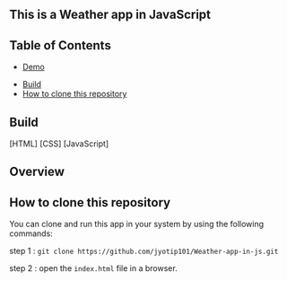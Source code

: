 ## This is a  Weather app in JavaScript
 
<!-- TABLE OF CONTENTS -->
## Table of Contents

- [Demo](#demo)
<!-- - [Overview](#overview)  -->
- [Build](#build)
- [How to clone this repository](#how-to-clone-this-repository)

<!-- DEMO -->
<!-- 
## Demo

[Todo App](https://jyotip101.github.io/Todo-App-in-ReactJS)  
 -->
<!-- Build  -->

## Build  
 
[HTML]
[CSS]
[JavaScript]

<!-- OVERVIEW -->

## Overview 

## How to clone this repository

You can clone and run this app in your system by using the following commands:
 
step 1 : `git clone https://github.com/jyotip101/Weather-app-in-js.git`
 
step 2 : open the `index.html` file in a browser.
 
